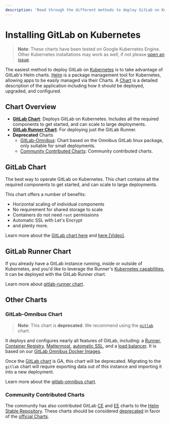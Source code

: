 ```yaml
---
description: 'Read through the different methods to deploy GitLab on Kubernetes.'
---
```


# Installing GitLab on Kubernetes

> **Note**: These charts have been tested on Google Kubernetes Engine. Other Kubernetes installations may work as well, if not please [open an issue](https://gitlab.com/charts/issues).

The easiest method to deploy GitLab on [Kubernetes](https://kubernetes.io/) is
to take advantage of GitLab's Helm charts. [Helm] is a package
management tool for Kubernetes, allowing apps to be easily managed via their
Charts. A [Chart] is a detailed description of the application including how it
should be deployed, upgraded, and configured.

## Chart Overview

* **[GitLab Chart](gitlab_chart.html)**: Deploys GitLab on Kubernetes. Includes all the required components to get started, and can scale to large deployments.
* **[GitLab Runner Chart](gitlab_runner_chart.md)**: For deploying just the GitLab Runner.
* **Deprecated** Charts
  * [GitLab-Omnibus](gitlab_omnibus.md): Chart based on the Omnibus GitLab linux package, only suitable for small deployments.
  * [Community Contributed Charts](#community-contributed-charts): Community contributed charts.

## GitLab Chart

The best way to operate GitLab on Kubernetes. This chart contains all the required components to get started, and can scale to large deployments.

This chart offers a number of benefits:
* Horizontal scaling of individual components
* No requirement for shared storage to scale
* Containers do not need `root` permissions
* Automatic SSL with Let's Encrypt
* and plenty more.

Learn more about the [GitLab chart here](gitlab_chart.md) and [here [Video]](https://youtu.be/Z6jWR8Z8dv8).

## GitLab Runner Chart

If you already have a GitLab instance running, inside or outside of Kubernetes, and you'd like to leverage the Runner's [Kubernetes capabilities](https://docs.gitlab.com/runner/executors/kubernetes.html), it can be deployed with the GitLab Runner chart.

Learn more about [gitlab-runner chart](gitlab_runner_chart.md).

## Other Charts

### GitLab-Omnibus Chart

> **Note**: This chart is **deprecated**. We recommend using the [`gitlab`](#gitlab-chart) chart.

It deploys and configures nearly all features of GitLab, including: a [Runner](https://docs.gitlab.com/runner/), [Container Registry](../../user/project/container_registry.html#gitlab-container-registry), [Mattermost](https://docs.gitlab.com/omnibus/gitlab-mattermost/), [automatic SSL](https://github.com/kubernetes/charts/tree/master/stable/kube-lego), and a [load balancer](https://github.com/kubernetes/ingress/tree/master/controllers/nginx). It is based on our [GitLab Omnibus Docker Images](https://docs.gitlab.com/omnibus/docker/README.html).

Once the [GitLab chart](#gitlab-chart) is GA, this chart will be deprecated. Migrating to the `gitlab` chart will require exporting data out of this instance and importing it into a new deployment.

Learn more about the [gitlab-omnibus chart](gitlab_omnibus.md).

### Community Contributed Charts

The community has also contributed GitLab [CE](https://github.com/kubernetes/charts/tree/master/stable/gitlab-ce) and [EE](https://github.com/kubernetes/charts/tree/master/stable/gitlab-ee) charts to the [Helm Stable Repository](https://github.com/kubernetes/charts#repository-structure). These charts should be considered [deprecated](https://github.com/kubernetes/charts/issues/1138) in favor of the [official Charts](gitlab_omnibus.md).

[chart]: https://github.com/kubernetes/charts
[helm]: https://github.com/kubernetes/helm/blob/master/README.md
